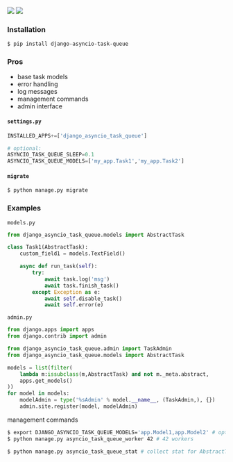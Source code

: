 [![](https://img.shields.io/badge/released-2021.8.20-green.svg?longCache=True)](https://pypi.org/project/django-asyncio-task-queue/)
[![](https://img.shields.io/badge/license-Unlicense-blue.svg?longCache=True)](https://unlicense.org/)

### Installation
```bash
$ pip install django-asyncio-task-queue
```

### Pros
+   base task models
+   error handling
+   log messages
+   management commands
+   admin interface

#### `settings.py`
```python
INSTALLED_APPS+=['django_asyncio_task_queue']

# optional:
ASYNCIO_TASK_QUEUE_SLEEP=0.1
ASYNCIO_TASK_QUEUE_MODELS=['my_app.Task1','my_app.Task2']
```
#### `migrate`
```bash
$ python manage.py migrate
```

### Examples
`models.py`
```python
from django_asyncio_task_queue.models import AbstractTask

class Task1(AbstractTask):
    custom_field1 = models.TextField()

    async def run_task(self):
        try:
            await task.log('msg')
            await task.finish_task()
        except Exception as e:
            await self.disable_task()
            await self.error(e)
```

`admin.py`
```python
from django.apps import apps
from django.contrib import admin

from django_asyncio_task_queue.admin import TaskAdmin
from django_asyncio_task_queue.models import AbstractTask

models = list(filter(
    lambda m:issubclass(m,AbstractTask) and not m._meta.abstract,
    apps.get_models()
))
for model in models:
    modelAdmin = type('%sAdmin' % model.__name__, (TaskAdmin,), {})
    admin.site.register(model, modelAdmin)
```

management commands
```bash
$ export DJANGO_ASYNCIO_TASK_QUEUE_MODELS='app.Model1,app.Model2' # optional. custom models
$ python manage.py asyncio_task_queue_worker 42 # 42 workers
```

```bash
$ python manage.py asyncio_task_queue_stat # collect stat for AbstractTask subclasses
```

